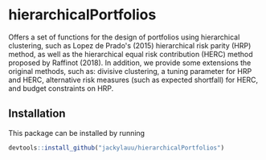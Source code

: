 # hierarchicalPortfolios
Offers a set of functions for the design of portfolios using hierarchical
clustering, such as Lopez de Prado's (2015) hierarchical risk parity (HRP)
method, as well as the hierarchical equal risk contribution (HERC) method
proposed by Raffinot (2018). In addition, we provide some extensions the
original methods, such as: divisive clustering, a tuning parameter for HRP and
HERC, alternative risk measures (such as expected shortfall) for HERC, and
budget constraints on HRP.

## Installation
This package can be installed by running
```r
devtools::install_github("jackylauu/hierarchicalPortfolios")
```
